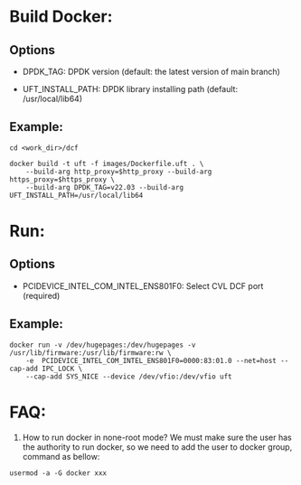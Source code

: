 <!-- Copyright(c) 2021 Intel Corporation

Licensed under the Apache License, Version 2.0 (the "License");
you may not use this file except in compliance with the License.
You may obtain a copy of the License at

    http://www.apache.org/licenses/LICENSE-2.0

Unless required by applicable law or agreed to in writing, software
distributed under the License is distributed on an "AS IS" BASIS,
WITHOUT WARRANTIES OR CONDITIONS OF ANY KIND, either express or implied.
See the License for the specific language governing permissions and
limitations under the License.

-->

# Build Docker:

## Options

* DPDK_TAG:
 DPDK version (default: the latest version of main branch)

* UFT_INSTALL_PATH:
 DPDK library installing path (default: /usr/local/lib64)

## Example:

``` shell
cd <work_dir>/dcf

docker build -t uft -f images/Dockerfile.uft . \
	--build-arg http_proxy=$http_proxy --build-arg https_proxy=$https_proxy \
	--build-arg DPDK_TAG=v22.03 --build-arg UFT_INSTALL_PATH=/usr/local/lib64
```

# Run:

## Options

* PCIDEVICE_INTEL_COM_INTEL_ENS801F0:
 Select CVL DCF port (required)


## Example:

``` shell
docker run -v /dev/hugepages:/dev/hugepages -v /usr/lib/firmware:/usr/lib/firmware:rw \
	-e  PCIDEVICE_INTEL_COM_INTEL_ENS801F0=0000:83:01.0 --net=host --cap-add IPC_LOCK \
	--cap-add SYS_NICE --device /dev/vfio:/dev/vfio uft
```

# FAQ:

1. How to run docker in none-root mode?
   We must make sure the user has the authority to run docker,
   so we need to add the user to docker group, command as bellow:

``` shell
usermod -a -G docker xxx
```
